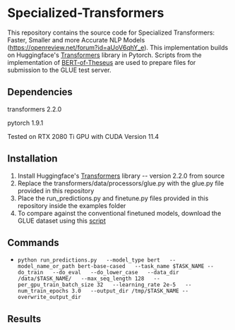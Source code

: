 # Specialized-Transformers
This repository contains the source code for Specialized Transformers: Faster, Smaller and more Accurate NLP Models (https://openreview.net/forum?id=aUoV6qhY_e). This implementation builds on Huggingface's [Transformers](https://github.com/huggingface/transformers) library in Pytorch. Scripts from  the implementation of [BERT-of-Theseus](https://github.com/JetRunner/BERT-of-Theseus) are used to prepare files for submission to the GLUE test server.

## Dependencies
transformers 2.2.0

pytorch 1.9.1 

Tested on RTX 2080 Ti GPU with CUDA Version 11.4

## Installation
1. Install Huggingface's [Transformers](https://github.com/huggingface/transformers) library -- version 2.2.0 from source
2. Replace the transformers/data/processors/glue.py with the glue.py file provided in this repository
3. Place the run_predictions.py and finetune.py files provided in this repository inside the examples folder
4. To compare against the conventional finetuned models, download the GLUE dataset using this [script](https://gist.github.com/W4ngatang/60c2bdb54d156a41194446737ce03e2e)

## Commands

+ `python run_predictions.py   --model_type bert   --model_name_or_path bert-base-cased   --task_name $TASK_NAME --do_train   --do_eval   --do_lower_case   --data_dir /data/$TASK_NAME/   --max_seq_length 128   --per_gpu_train_batch_size 32   --learning_rate 2e-5   --num_train_epochs 3.0   --output_dir /tmp/$TASK_NAME --overwrite_output_dir`

## Results
